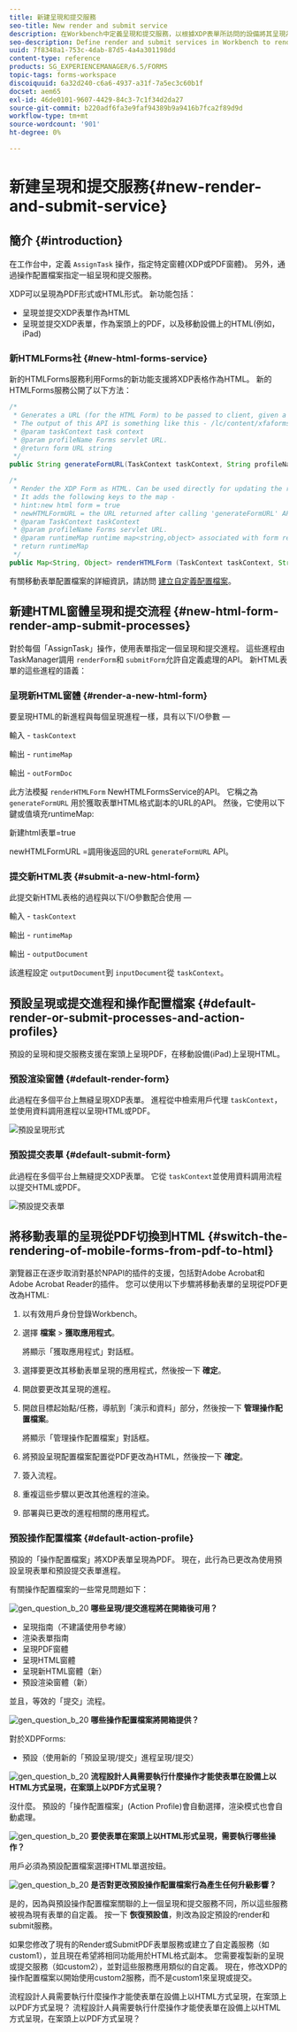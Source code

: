 ```yaml
---
title: 新建呈現和提交服務
seo-title: New render and submit service
description: 在Workbench中定義呈現和提交服務，以根據XDP表單所訪問的設備將其呈現為HTML或PDF。
seo-description: Define render and submit services in Workbench to render XDP form as HTML or PDF depending on the device it is accessed from.
uuid: 7f8348a1-753c-4dab-87d5-4a4a301198dd
content-type: reference
products: SG_EXPERIENCEMANAGER/6.5/FORMS
topic-tags: forms-workspace
discoiquuid: 6a32d240-c6a6-4937-a31f-7a5ec3c60b1f
docset: aem65
exl-id: 46de0101-9607-4429-84c3-7c1f34d2da27
source-git-commit: b220adf6fa3e9faf94389b9a9416b7fca2f89d9d
workflow-type: tm+mt
source-wordcount: '901'
ht-degree: 0%

---
```


# 新建呈現和提交服務{#new-render-and-submit-service}

## 簡介 {#introduction}

在工作台中，定義 `AssignTask` 操作，指定特定窗體(XDP或PDF窗體)。 另外，通過操作配置檔案指定一組呈現和提交服務。

XDP可以呈現為PDF形式或HTML形式。 新功能包括：

* 呈現並提交XDP表單作為HTML
* 呈現並提交XDP表單，作為案頭上的PDF，以及移動設備上的HTML(例如，iPad)

### 新HTMLForms社 {#new-html-forms-service}

新的HTMLForms服務利用Forms的新功能支援將XDP表格作為HTML。 新的HTMLForms服務公開了以下方法：

```java
/*
 * Generates a URL (for the HTML Form) to be passed to client, given a TaskContext.
 * The output of this API is something like this - /lc/content/xfaforms/profiles/default.ws.html?ContentRoot=repository://Applications/MyApplication/MyFolder&template=MyForm.xdp
 * @param taskContext task context
 * @param profileName Forms servlet URL.
 * @return form URL string
 */
public String generateFormURL(TaskContext taskContext, String profileName);

/*
 * Render the XDP Form as HTML. Can be used directly for updating the runtimeMap in render.
 * It adds the following keys to the map -
 * hint:new html form = true
 * newHTMLFormURL = the URL returned after calling 'generateFormURL' API.
 * @param TaskContext taskContext
 * @param profileName Forms servlet URL.
 * @param runtimeMap runtime map<string,object> associated with form rendering.
 * return runtimeMap
 */
public Map<String, Object> renderHTMLForm (TaskContext taskContext, String profileName, Map<String,Object> runtimeMap);
```

有關移動表單配置檔案的詳細資訊，請訪問 [建立自定義配置檔案](/help/forms/using/custom-profile.md)。

## 新建HTML窗體呈現和提交流程 {#new-html-form-render-amp-submit-processes}

對於每個「AssignTask」操作，使用表單指定一個呈現和提交進程。 這些進程由TaskManager調用 `renderForm`和 `submitForm`允許自定義處理的API。 新HTML表單的這些進程的語義：

### 呈現新HTML窗體 {#render-a-new-html-form}

要呈現HTML的新進程與每個呈現進程一樣，具有以下I/O參數 — 

輸入 - `taskContext`

輸出 - `runtimeMap`

輸出 - `outFormDoc`

此方法模擬 `renderHTMLForm` NewHTMLFormsService的API。 它稱之為 `generateFormURL` 用於獲取表單HTML格式副本的URL的API。 然後，它使用以下鍵或值填充runtimeMap:

新建html表單=true

newHTMLFormURL =調用後返回的URL `generateFormURL` API。

### 提交新HTML表 {#submit-a-new-html-form}

此提交新HTML表格的過程與以下I/O參數配合使用 — 

輸入 - `taskContext`

輸出 - `runtimeMap`

輸出 - `outputDocument`

該進程設定 `outputDocument`到 `inputDocument`從 `taskContext`。

## 預設呈現或提交進程和操作配置檔案 {#default-render-or-submit-processes-and-action-profiles}

預設的呈現和提交服務支援在案頭上呈現PDF，在移動設備(iPad)上呈現HTML。

### 預設渲染窗體 {#default-render-form}

此過程在多個平台上無縫呈現XDP表單。 進程從中檢索用戶代理 `taskContext`，並使用資料調用進程以呈現HTML或PDF。

![預設呈現形式](assets/default-render-form.png)

### 預設提交表單 {#default-submit-form}

此過程在多個平台上無縫提交XDP表單。 它從 `taskContext`並使用資料調用流程以提交HTML或PDF。

![預設提交表單](assets/default-submit-form.png)

## 將移動表單的呈現從PDF切換到HTML {#switch-the-rendering-of-mobile-forms-from-pdf-to-html}

瀏覽器正在逐步取消對基於NPAPI的插件的支援，包括對Adobe Acrobat和Adobe Acrobat Reader的插件。 您可以使用以下步驟將移動表單的呈現從PDF更改為HTML:

1. 以有效用戶身份登錄Workbench。
1. 選擇 **檔案** > **獲取應用程式**。

   將顯示「獲取應用程式」對話框。

1. 選擇要更改其移動表單呈現的應用程式，然後按一下 **確定**。
1. 開啟要更改其呈現的進程。
1. 開啟目標起始點/任務，導航到「演示和資料」部分，然後按一下 **管理操作配置檔案**。

   將顯示「管理操作配置檔案」對話框。
1. 將預設呈現配置檔案配置從PDF更改為HTML，然後按一下 **確定**。
1. 簽入流程。
1. 重複這些步驟以更改其他進程的渲染。
1. 部署與已更改的進程相關的應用程式。

### 預設操作配置檔案 {#default-action-profile}

預設的「操作配置檔案」將XDP表單呈現為PDF。 現在，此行為已更改為使用預設呈現表單和預設提交表單進程。

有關操作配置檔案的一些常見問題如下：

![gen_question_b_20](assets/gen_question_b_20.png) **哪些呈現/提交進程將在開箱後可用？**

* 呈現指南（不建議使用參考線）
* 渲染表單指南
* 呈現PDF窗體
* 呈現HTML窗體
* 呈現新HTML窗體（新）
* 預設渲染窗體（新）

並且，等效的「提交」流程。

![gen_question_b_20](assets/gen_question_b_20.png) **哪些操作配置檔案將開箱提供？**

對於XDPForms:

* 預設（使用新的「預設呈現/提交」進程呈現/提交）

![gen_question_b_20](assets/gen_question_b_20.png) **流程設計人員需要執行什麼操作才能使表單在設備上以HTML方式呈現，在案頭上以PDF方式呈現？**

沒什麼。 預設的「操作配置檔案」(Action Profile)會自動選擇，渲染模式也會自動處理。

![gen_question_b_20](assets/gen_question_b_20.png) **要使表單在案頭上以HTML形式呈現，需要執行哪些操作？**

用戶必須為預設配置檔案選擇HTML單選按鈕。

![gen_question_b_20](assets/gen_question_b_20.png) **是否對更改預設操作配置檔案行為產生任何升級影響？**

是的，因為與預設操作配置檔案關聯的上一個呈現和提交服務不同，所以這些服務被視為現有表單的自定義。 按一下 **恢復預設值**，則改為設定預設的render和submit服務。

如果您修改了現有的Render或SubmitPDF表單服務或建立了自定義服務（如custom1），並且現在希望將相同功能用於HTML格式副本。 您需要複製新的呈現或提交服務（如custom2），並對這些服務應用類似的自定義。 現在，修改XDP的操作配置檔案以開始使用custom2服務，而不是custom1來呈現或提交。

流程設計人員需要執行什麼操作才能使表單在設備上以HTML方式呈現，在案頭上以PDF方式呈現？
流程設計人員需要執行什麼操作才能使表單在設備上以HTML方式呈現，在案頭上以PDF方式呈現？
